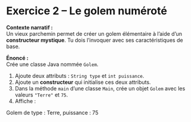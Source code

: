 # Exercice 2 – Le golem numéroté

**Contexte narratif :**  
Un vieux parchemin permet de créer un golem élémentaire à l’aide d’un **constructeur mystique**. Tu dois l’invoquer avec ses caractéristiques de base.

**Énoncé :**  
Crée une classe Java nommée `Golem`.  
1. Ajoute deux attributs : `String type` et `int puissance`.  
2. Ajoute un **constructeur** qui initialise ces deux attributs.  
3. Dans la méthode `main` d’une classe `Main`, crée un objet `Golem` avec les valeurs `"Terre"` et `75`.  
4. Affiche :

Golem de type : Terre, puissance : 75

